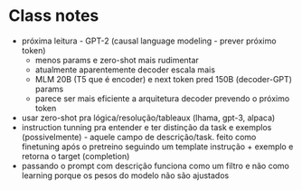 # Class notes

- próxima leitura - GPT-2 (causal language modeling - prever próximo token)
  - menos params e zero-shot mais rudimentar
  - atualmente aparentemente decoder escala mais
  - MLM 20B (T5 que é encoder) e next token pred 150B (decoder-GPT) params
  - parece ser mais eficiente a arquitetura decoder prevendo o próximo token
- usar zero-shot pra lógica/resolução/tableaux (lhama, gpt-3, alpaca)
- instruction tunning pra entender e ter distinção da task e exemplos (possivelmente) - aquele campo de descrição/task. feito como finetuning após o pretreino seguindo um template instrução + exemplo e retorna o target (completion)
- passando o prompt com descrição funciona como um filtro e não como learning porque os pesos do modelo não são ajustados
